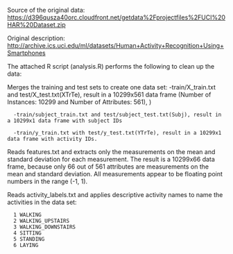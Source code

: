 Source of the original data: 
      https://d396qusza40orc.cloudfront.net/getdata%2Fprojectfiles%2FUCI%20HAR%20Dataset.zip

Original description: 
      http://archive.ics.uci.edu/ml/datasets/Human+Activity+Recognition+Using+Smartphones

The attached R script (analysis.R) performs the following to clean up the data:
      
Merges the training and test sets to create one data set: 
      -train/X_train.txt and test/X_test.txt(XTrTe), result in a 10299x561 data frame (Number of Instances: 10299 and Number of Attributes: 561), )
       
      -train/subject_train.txt and test/subject_test.txt(Subj), result in a 10299x1 data frame with subject IDs 

      -train/y_train.txt with test/y_test.txt(YTrTe), result in a 10299x1 data frame with activity IDs.

Reads features.txt and extracts only the measurements on the mean and standard deviation for each measurement. 
The result is a 10299x66 data frame, because only 66 out of 561 attributes are measurements on the mean and standard deviation. 
All measurements appear to be floating point numbers in the range (-1, 1).

Reads activity_labels.txt and applies descriptive activity names to name the activities in the data set:
      
      1 WALKING
      2 WALKING_UPSTAIRS
      3 WALKING_DOWNSTAIRS
      4 SITTING
      5 STANDING
      6 LAYING
